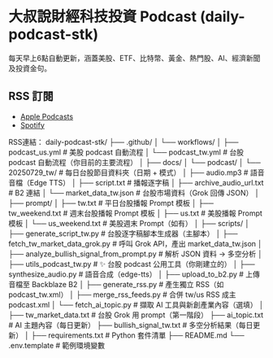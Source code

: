# 大叔說財經科技投資 Podcast (daily-podcast-stk)

每天早上6點自動更新，涵蓋美股、ETF、比特幣、黃金、熱門股、AI、經濟新聞及投資金句。

## RSS 訂閱
- [Apple Podcasts](https://podcasts.apple.com/)
- [Spotify](https://podcasters.spotify.com/)

RSS連結：
daily-podcast-stk/
├── .github/
│   └── workflows/
│       ├── podcast_us.yml              # 美股 podcast 自動流程
│       └── podcast_tw.yml              # 台股 podcast 自動流程（你目前的主要流程）
│
├── docs/
│   └── podcast/
│       └── 20250729_tw/                # 每日台股節目資料夾（日期 + 模式）
│           ├── audio.mp3               # 語音音檔（Edge TTS）
│           ├── script.txt              # 播報逐字稿
│           ├── archive_audio_url.txt   # B2 連結
│           └── market_data_tw.json     # 台股市場資料（Grok 回傳 JSON）
│
├── prompt/
│   ├── tw.txt                          # 平日台股播報 Prompt 模板
│   ├── tw_weekend.txt                  # 週末台股播報 Prompt 模板
│   ├── us.txt                          # 美股播報 Prompt 模板
│   └── us_weekend.txt                  # 美股週末 Prompt（如有）
│
├── scripts/
│   ├── generate_script_tw.py           # 台股逐字稿腳本生成器（主腳本）
│   ├── fetch_tw_market_data_grok.py    # 呼叫 Grok API，產出 market_data_tw.json
│   ├── analyze_bullish_signal_from_prompt.py  # 解析 JSON 資料 → 多空分析
│   ├── utils_podcast_tw.py             # ✨ 台股 podcast 公用工具（你剛建立的）
│   ├── synthesize_audio.py             # 語音合成（edge-tts）
│   ├── upload_to_b2.py                 # 上傳音檔至 Backblaze B2
│   ├── generate_rss.py                 # 產生獨立 RSS（如 podcast_tw.xml）
│   ├── merge_rss_feeds.py              # 合併 tw/us RSS 成主 podcast.xml
│   └── fetch_ai_topic.py               # 擷取 AI 工具與新創產業內容（選填）
│
├── tw_market_data.txt                  # 台股 Grok 用 prompt（第一階段）
├── ai_topic.txt                        # AI 主題內容（每日更新）
├── bullish_signal_tw.txt              # 多空分析結果（每日更新）
│
├── requirements.txt                   # Python 套件清單
├── README.md
└── .env.template                      # 範例環境變數